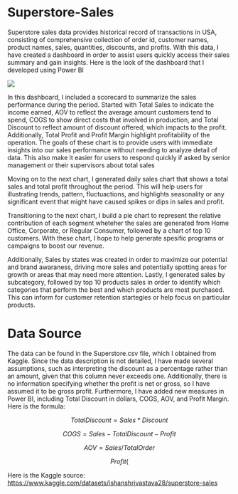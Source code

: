 # **Superstore-Sales**

Superstore sales data provides historical record of transactions in USA, consisting of comprehensive collection of order id, customer names, product names, sales, quantities, discounts, and profits. With this data, I have created a dashboard in order to assist users quickly access their sales summary and gain insights. Here is the look of the dashboard that I developed using Power BI

<img src="https://github.com/jafarsidiq98/Superstore-Sales-Dashboard-Power-BI/blob/b76170041b109e8a28fbf65600bae3fdc2fd7306/Dashboard%20Superstore.jpg">
  
In this dashboard, I included a scorecard to summarize the sales performance during the period. Started with Total Sales to indicate the income earned, AOV to reflect the average amount customers tend to spend, COGS to show direct costs that involved in production, and Total Discount to reflect amount of discount offered, which impacts to the profit. Additionally, Total Profit and Profit Margin highlight profitability of the operation. The goals of these chart is to provide users with immediate insights into our sales performance without needing to analyze detail of data. This also make it easier for users to respond quickly if asked by senior management or their supervisors about total sales

Moving on to the next chart, I generated daily sales chart that shows a total sales and total profit throughout the period. This will help users for illustrating trends, pattern, fluctuactions, and highlights seasonality or any significant event that might have caused spikes or dips in sales and profit. 

Transitioning to the next chart, I build a pie chart to represent the relative contribution of each segment wheteher the sales are generated from Home Office, Corporate, or Regular Consumer, followed by a chart of top 10 customers. With these chart, I hope to help generate spesific programs or campaigns to boost our revenue. 

Additionally, Sales by states was created in order to maximize our potential and brand awaraness, driving more sales and potentially spotting areas for growth or areas that may need more attention. Lastly, I generated sales by subcategory, followed by top 10 products sales in order to identify which categories that perform the best and which products are most purchased. This can inform for customer retention startegies or help focus on particular products.  

# Data Source

The data can be found in the Superstore.csv file, which I obtained from Kaggle. Since the data description is not detailed, I have made several assumptions, such as interpreting the discount as a percentage rather than an amount, given that this column never exceeds one. Additionally, there is no information specifying whether the profit is net or gross, so I have assumed it to be gross profit. Furthermore, I have added new measures in Power BI, including Total Discount in dollars, COGS, AOV, and Profit Margin. Here is the formula:

```math
Total Discount = Sales * Discount
```

```math
COGS = Sales - Total Discount - Profit
```

```math
AOV = Sales / Total Order
```

```math
Profit (%) = Profit / Sales
```

Here is the Kaggle source: https://www.kaggle.com/datasets/ishanshrivastava28/superstore-sales


